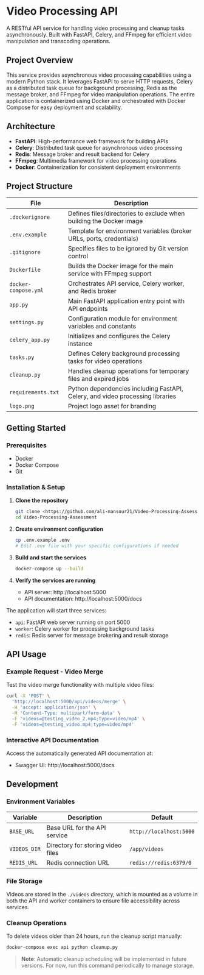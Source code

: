 # Video Processing API

A RESTful API service for handling video processing and cleanup tasks asynchronously. Built with FastAPI, Celery, and FFmpeg for efficient video manipulation and transcoding operations.

## Project Overview

This service provides asynchronous video processing capabilities using a modern Python stack. It leverages FastAPI to serve HTTP requests, Celery as a distributed task queue for background processing, Redis as the message broker, and FFmpeg for video manipulation operations. The entire application is containerized using Docker and orchestrated with Docker Compose for easy deployment and scalability.

## Architecture

- **FastAPI**: High-performance web framework for building APIs
- **Celery**: Distributed task queue for asynchronous video processing
- **Redis**: Message broker and result backend for Celery
- **FFmpeg**: Multimedia framework for video processing operations
- **Docker**: Containerization for consistent deployment environments

## Project Structure

| File | Description |
|------|-------------|
| `.dockerignore` | Defines files/directories to exclude when building the Docker image |
| `.env.example` | Template for environment variables (broker URLs, ports, credentials) |
| `.gitignore` | Specifies files to be ignored by Git version control |
| `Dockerfile` | Builds the Docker image for the main service with FFmpeg support |
| `docker-compose.yml` | Orchestrates API service, Celery worker, and Redis broker |
| `app.py` | Main FastAPI application entry point with API endpoints |
| `settings.py` | Configuration module for environment variables and constants |
| `celery_app.py` | Initializes and configures the Celery instance |
| `tasks.py` | Defines Celery background processing tasks for video operations |
| `cleanup.py` | Handles cleanup operations for temporary files and expired jobs |
| `requirements.txt` | Python dependencies including FastAPI, Celery, and video processing libraries |
| `logo.png` | Project logo asset for branding |

## Getting Started

### Prerequisites

- Docker
- Docker Compose
- Git

### Installation & Setup

1. **Clone the repository**
   ```bash
   git clone <https://github.com/ali-mansour21/Video-Processing-Assessment.git>
   cd Video-Processing-Assessment
   ```

2. **Create environment configuration**
   ```bash
   cp .env.example .env
   # Edit .env file with your specific configurations if needed
   ```

3. **Build and start the services**
   ```bash
   docker-compose up --build
   ```

4. **Verify the services are running**
   - API server: http://localhost:5000
   - API documentation: http://localhost:5000/docs

The application will start three services:
- `api`: FastAPI web server running on port 5000
- `worker`: Celery worker for processing background tasks
- `redis`: Redis server for message brokering and result storage

## API Usage

### Example Request - Video Merge

Test the video merge functionality with multiple video files:

```bash
curl -X 'POST' \
  'http://localhost:5000/api/videos/merge' \
  -H 'accept: application/json' \
  -H 'Content-Type: multipart/form-data' \
  -F 'videos=@testing_video_2.mp4;type=video/mp4' \
  -F 'videos=@testing_video.mp4;type=video/mp4'
```

### Interactive API Documentation

Access the automatically generated API documentation at:
- Swagger UI: http://localhost:5000/docs

## Development

### Environment Variables

| Variable | Description | Default |
|----------|-------------|---------|
| `BASE_URL` | Base URL for the API service | `http://localhost:5000` |
| `VIDEOS_DIR` | Directory for storing video files | `/app/videos` |
| `REDIS_URL` | Redis connection URL | `redis://redis:6379/0` |

### File Storage

Videos are stored in the `./videos` directory, which is mounted as a volume in both the API and worker containers to ensure file accessibility across services.

### Cleanup Operations

To delete videos older than 24 hours, run the cleanup script manually:

```bash
docker-compose exec api python cleanup.py
```

> **Note**: Automatic cleanup scheduling will be implemented in future versions. For now, run this command periodically to manage storage.
